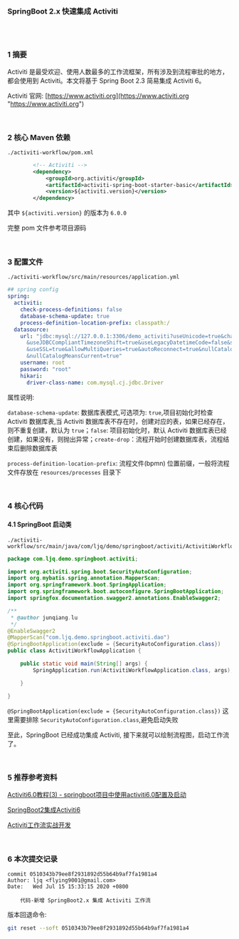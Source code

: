 ### SpringBoot 2.x 快速集成 Activiti  


​    
​    

### 1 摘要  

Activiti 是最受欢迎、使用人数最多的工作流框架，所有涉及到流程审批的地方，都会使用到 Activiti。本文将基于 Spring Boot 2.3 简易集成 Activiti 6。  

Activiti 官网: [https://www.activiti.org](https://www.activiti.org "https://www.activiti.org")  

​    

### 2 核心 Maven 依赖  

```
./activiti-workflow/pom.xml
```

```xml
        <!-- Activiti -->
        <dependency>
            <groupId>org.activiti</groupId>
            <artifactId>activiti-spring-boot-starter-basic</artifactId>
            <version>${activiti.version}</version>
        </dependency>
```

其中 `${activiti.version}` 的版本为 `6.0.0`  

完整 pom 文件参考项目源码  

​    

### 3 配置文件  

```
./activiti-workflow/src/main/resources/application.yml
```

```yaml
## spring config
spring:
  activiti:
    check-process-definitions: false
    database-schema-update: true
    process-definition-location-prefix: classpath:/
  datasource:
    url: "jdbc:mysql://127.0.0.1:3306/demo_activiti?useUnicode=true&characterEncoding=utf8\
      &useJDBCCompliantTimezoneShift=true&useLegacyDatetimeCode=false&serverTimezone=GMT%2b8\
      &useSSL=true&allowMultiQueries=true&autoReconnect=true&nullCatalogMeansCurrent=true\
      &nullCatalogMeansCurrent=true"
    username: root
    password: "root"
    hikari:
      driver-class-name: com.mysql.cj.jdbc.Driver
```

属性说明:  

`database-schema-update`: 数据库表模式,可选项为: `true`,项目初始化时检查 Activiti 数据库表,当 Activiti 数据库表不存在时，创建对应的表，如果已经存在，则不重复创建，默认为 `true`；`false`:  项目初始化时，默认 Activiti 数据库表已经创建，如果没有，则抛出异常；`create-drop`：流程开始时创建数据库表，流程结束后删除数据库表  

`process-definition-location-prefix`: 流程文件(bpmn) 位置前缀，一般将流程文件存放在 `resources/processes` 目录下  

​    

### 4 核心代码  

#### 4.1 SpringBoot 启动类  

```
./activiti-workflow/src/main/java/com/ljq/demo/springboot/activiti/ActivitiWorkflowApplication.java
```

```java
package com.ljq.demo.springboot.activiti;

import org.activiti.spring.boot.SecurityAutoConfiguration;
import org.mybatis.spring.annotation.MapperScan;
import org.springframework.boot.SpringApplication;
import org.springframework.boot.autoconfigure.SpringBootApplication;
import springfox.documentation.swagger2.annotations.EnableSwagger2;

/**
 * @author junqiang.lu
 */
@EnableSwagger2
@MapperScan("com.ljq.demo.springboot.activiti.dao")
@SpringBootApplication(exclude = {SecurityAutoConfiguration.class})
public class ActivitiWorkflowApplication {

    public static void main(String[] args) {
        SpringApplication.run(ActivitiWorkflowApplication.class, args);

    }

}

```

`@SpringBootApplication(exclude = {SecurityAutoConfiguration.class})` 这里需要排除 `SecurityAutoConfiguration.class`,避免启动失败  

至此，SpringBoot 已经成功集成 Activiti, 接下来就可以绘制流程图，启动工作流了。  

​    

### 5 推荐参考资料  

[Activiti6.0教程(3) - springboot项目中使用activiti6.0配置及启动](https://tomoya92.github.io/2019/04/24/activiti-spring-boot "https://tomoya92.github.io/2019/04/24/activiti-spring-boot")  

[SpringBoot2集成Activiti6](https://www.cnblogs.com/jpfss/p/11095506.html "https://www.cnblogs.com/jpfss/p/11095506.html")  

[Activiti工作流实战开发](https://xuzhongcn.github.io/activiti/activiti.html "https://xuzhongcn.github.io/activiti/activiti.html")  

​    

### 6 本次提交记录  

```
commit 0510343b79ee8f2931892d55b64b9af7fa1981a4
Author: ljq <flying9001@gmail.com>
Date:   Wed Jul 15 15:33:15 2020 +0800

    代码-新增 SpringBoot2.x 集成 Activiti 工作流
```

版本回退命令:  

```bash
git reset --soft 0510343b79ee8f2931892d55b64b9af7fa1981a4
```

